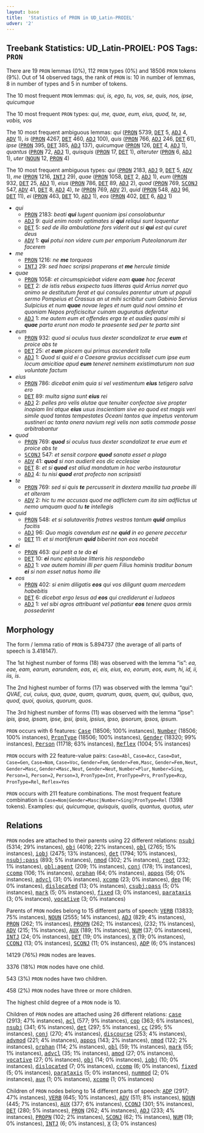 ```yaml
---
layout: base
title:  'Statistics of PRON in UD_Latin-PROIEL'
udver: '2'
---
```


## Treebank Statistics: UD_Latin-PROIEL: POS Tags: `PRON`

There are 19 `PRON` lemmas (0%), 112 `PRON` types (0%) and 18506 `PRON` tokens (9%).
Out of 14 observed tags, the rank of `PRON` is: 10 in number of lemmas, 8 in number of types and 5 in number of tokens.

The 10 most frequent `PRON` lemmas: <em>qui, is, ego, tu, vos, se, quis, nos, ipse, quicumque</em>

The 10 most frequent `PRON` types:  <em>qui, me, quae, eum, eius, quod, te, se, vobis, vos</em>

The 10 most frequent ambiguous lemmas: <em>qui</em> (<tt><a href="la_proiel-pos-PRON.html">PRON</a></tt> 5739, <tt><a href="la_proiel-pos-DET.html">DET</a></tt> 5, <tt><a href="la_proiel-pos-ADJ.html">ADJ</a></tt> 4, <tt><a href="la_proiel-pos-ADV.html">ADV</a></tt> 1), <em>is</em> (<tt><a href="la_proiel-pos-PRON.html">PRON</a></tt> 4267, <tt><a href="la_proiel-pos-DET.html">DET</a></tt> 460, <tt><a href="la_proiel-pos-ADJ.html">ADJ</a></tt> 100), <em>quis</em> (<tt><a href="la_proiel-pos-PRON.html">PRON</a></tt> 766, <tt><a href="la_proiel-pos-ADJ.html">ADJ</a></tt> 246, <tt><a href="la_proiel-pos-DET.html">DET</a></tt> 61), <em>ipse</em> (<tt><a href="la_proiel-pos-PRON.html">PRON</a></tt> 395, <tt><a href="la_proiel-pos-DET.html">DET</a></tt> 385, <tt><a href="la_proiel-pos-ADJ.html">ADJ</a></tt> 137), <em>quicumque</em> (<tt><a href="la_proiel-pos-PRON.html">PRON</a></tt> 126, <tt><a href="la_proiel-pos-DET.html">DET</a></tt> 4, <tt><a href="la_proiel-pos-ADJ.html">ADJ</a></tt> 1), <em>quantus</em> (<tt><a href="la_proiel-pos-PRON.html">PRON</a></tt> 72, <tt><a href="la_proiel-pos-ADJ.html">ADJ</a></tt> 1), <em>quisquis</em> (<tt><a href="la_proiel-pos-PRON.html">PRON</a></tt> 17, <tt><a href="la_proiel-pos-DET.html">DET</a></tt> 1), <em>alteruter</em> (<tt><a href="la_proiel-pos-PRON.html">PRON</a></tt> 6, <tt><a href="la_proiel-pos-ADJ.html">ADJ</a></tt> 1), <em>uter</em> (<tt><a href="la_proiel-pos-NOUN.html">NOUN</a></tt> 12, <tt><a href="la_proiel-pos-PRON.html">PRON</a></tt> 4)

The 10 most frequent ambiguous types:  <em>qui</em> (<tt><a href="la_proiel-pos-PRON.html">PRON</a></tt> 2183, <tt><a href="la_proiel-pos-ADJ.html">ADJ</a></tt> 9, <tt><a href="la_proiel-pos-DET.html">DET</a></tt> 5, <tt><a href="la_proiel-pos-ADV.html">ADV</a></tt> 1), <em>me</em> (<tt><a href="la_proiel-pos-PRON.html">PRON</a></tt> 1216, <tt><a href="la_proiel-pos-INTJ.html">INTJ</a></tt> 29), <em>quae</em> (<tt><a href="la_proiel-pos-PRON.html">PRON</a></tt> 1058, <tt><a href="la_proiel-pos-DET.html">DET</a></tt> 2, <tt><a href="la_proiel-pos-ADJ.html">ADJ</a></tt> 1), <em>eum</em> (<tt><a href="la_proiel-pos-PRON.html">PRON</a></tt> 932, <tt><a href="la_proiel-pos-DET.html">DET</a></tt> 25, <tt><a href="la_proiel-pos-ADJ.html">ADJ</a></tt> 1), <em>eius</em> (<tt><a href="la_proiel-pos-PRON.html">PRON</a></tt> 786, <tt><a href="la_proiel-pos-DET.html">DET</a></tt> 89, <tt><a href="la_proiel-pos-ADJ.html">ADJ</a></tt> 2), <em>quod</em> (<tt><a href="la_proiel-pos-PRON.html">PRON</a></tt> 769, <tt><a href="la_proiel-pos-SCONJ.html">SCONJ</a></tt> 547, <tt><a href="la_proiel-pos-ADV.html">ADV</a></tt> 41, <tt><a href="la_proiel-pos-DET.html">DET</a></tt> 8, <tt><a href="la_proiel-pos-ADJ.html">ADJ</a></tt> 4), <em>te</em> (<tt><a href="la_proiel-pos-PRON.html">PRON</a></tt> 769, <tt><a href="la_proiel-pos-ADV.html">ADV</a></tt> 2), <em>quid</em> (<tt><a href="la_proiel-pos-PRON.html">PRON</a></tt> 548, <tt><a href="la_proiel-pos-ADJ.html">ADJ</a></tt> 96, <tt><a href="la_proiel-pos-DET.html">DET</a></tt> 11), <em>ei</em> (<tt><a href="la_proiel-pos-PRON.html">PRON</a></tt> 463, <tt><a href="la_proiel-pos-DET.html">DET</a></tt> 10, <tt><a href="la_proiel-pos-ADJ.html">ADJ</a></tt> 1), <em>eos</em> (<tt><a href="la_proiel-pos-PRON.html">PRON</a></tt> 402, <tt><a href="la_proiel-pos-DET.html">DET</a></tt> 6, <tt><a href="la_proiel-pos-ADJ.html">ADJ</a></tt> 1)


* <em>qui</em>
  * <tt><a href="la_proiel-pos-PRON.html">PRON</a></tt> 2183: <em>beati <b>qui</b> lugent quoniam ipsi consolabuntur</em>
  * <tt><a href="la_proiel-pos-ADJ.html">ADJ</a></tt> 9: <em>quid enim nostri optimates si <b>qui</b> reliqui sunt loquentur</em>
  * <tt><a href="la_proiel-pos-DET.html">DET</a></tt> 5: <em>sed de illa ambulatione fors viderit aut si <b>qui</b> est qui curet deus</em>
  * <tt><a href="la_proiel-pos-ADV.html">ADV</a></tt> 1: <em><b>qui</b> potui non videre cum per emporium Puteolanorum iter facerem</em>
* <em>me</em>
  * <tt><a href="la_proiel-pos-PRON.html">PRON</a></tt> 1216: <em>ne <b>me</b> torqueas</em>
  * <tt><a href="la_proiel-pos-INTJ.html">INTJ</a></tt> 29: <em>sed haec scripsi properans et <b>me</b> hercule timide</em>
* <em>quae</em>
  * <tt><a href="la_proiel-pos-PRON.html">PRON</a></tt> 1058: <em>et circumspiciebat videre eam <b>quae</b> hoc fecerat</em>
  * <tt><a href="la_proiel-pos-DET.html">DET</a></tt> 2: <em>de istis rebus exspecto tuas litteras quid Arrius narret quo animo se destitutum ferat et qui consules parentur utrum ut populi sermo Pompeius et Crassus an ut mihi scribitur cum Gabinio Servius Sulpicius et num <b>quae</b> novae leges et num quid novi omnino et quoniam Nepos proficiscitur cuinam auguratus deferatur</em>
  * <tt><a href="la_proiel-pos-ADJ.html">ADJ</a></tt> 1: <em>me autem eum et offendes erga te et audies quasi mihi si <b>quae</b> parta erunt non modo te praesente sed per te parta sint</em>
* <em>eum</em>
  * <tt><a href="la_proiel-pos-PRON.html">PRON</a></tt> 932: <em>quod si oculus tuus dexter scandalizat te erue <b>eum</b> et proice abs te</em>
  * <tt><a href="la_proiel-pos-DET.html">DET</a></tt> 25: <em>et <b>eum</b> piscem qui primus ascenderit tolle</em>
  * <tt><a href="la_proiel-pos-ADJ.html">ADJ</a></tt> 1: <em>Quod si quid ei a Caesare gravius accidisset cum ipse eum locum amicitiae apud <b>eum</b> teneret neminem existimaturum non sua voluntate factum</em>
* <em>eius</em>
  * <tt><a href="la_proiel-pos-PRON.html">PRON</a></tt> 786: <em>dicebat enim quia si vel vestimentum <b>eius</b> tetigero salva ero</em>
  * <tt><a href="la_proiel-pos-DET.html">DET</a></tt> 89: <em>multa signa sunt <b>eius</b> rei</em>
  * <tt><a href="la_proiel-pos-ADJ.html">ADJ</a></tt> 2: <em>pelles pro velis alutae que tenuiter confectae sive propter inopiam lini atque <b>eius</b> usus inscientiam sive eo quod est magis veri simile quod tantas tempestates Oceani tantos que impetus ventorum sustineri ac tanta onera navium regi velis non satis commode posse arbitrabantur</em>
* <em>quod</em>
  * <tt><a href="la_proiel-pos-PRON.html">PRON</a></tt> 769: <em><b>quod</b> si oculus tuus dexter scandalizat te erue eum et proice abs te</em>
  * <tt><a href="la_proiel-pos-SCONJ.html">SCONJ</a></tt> 547: <em>et sensit corpore <b>quod</b> sanata esset a plaga</em>
  * <tt><a href="la_proiel-pos-ADV.html">ADV</a></tt> 41: <em><b>quod</b> si non audierit eos dic ecclesiae</em>
  * <tt><a href="la_proiel-pos-DET.html">DET</a></tt> 8: <em>et si <b>quod</b> est aliud mandatum in hoc verbo instauratur</em>
  * <tt><a href="la_proiel-pos-ADJ.html">ADJ</a></tt> 4: <em>tu nisi <b>quod</b> erat profecto non scripsisti</em>
* <em>te</em>
  * <tt><a href="la_proiel-pos-PRON.html">PRON</a></tt> 769: <em>sed si quis <b>te</b> percusserit in dextera maxilla tua praebe illi et alteram</em>
  * <tt><a href="la_proiel-pos-ADV.html">ADV</a></tt> 2: <em>hic tu me accusas quod me adflictem cum ita sim adflictus ut nemo umquam quod tu <b>te</b> intellegis</em>
* <em>quid</em>
  * <tt><a href="la_proiel-pos-PRON.html">PRON</a></tt> 548: <em>et si salutaveritis fratres vestros tantum <b>quid</b> amplius facitis</em>
  * <tt><a href="la_proiel-pos-ADJ.html">ADJ</a></tt> 96: <em>Quo magis cavendum est ne <b>quid</b> in eo genere peccetur</em>
  * <tt><a href="la_proiel-pos-DET.html">DET</a></tt> 11: <em>et si mortiferum <b>quid</b> biberint non eos nocebit</em>
* <em>ei</em>
  * <tt><a href="la_proiel-pos-PRON.html">PRON</a></tt> 463: <em>qui petit a te da <b>ei</b></em>
  * <tt><a href="la_proiel-pos-DET.html">DET</a></tt> 10: <em><b>ei</b> nunc epistulae litteris his respondebo</em>
  * <tt><a href="la_proiel-pos-ADJ.html">ADJ</a></tt> 1: <em>vae autem homini illi per quem Filius hominis traditur bonum <b>ei</b> si non esset natus homo ille</em>
* <em>eos</em>
  * <tt><a href="la_proiel-pos-PRON.html">PRON</a></tt> 402: <em>si enim diligatis <b>eos</b> qui vos diligunt quam mercedem habebitis</em>
  * <tt><a href="la_proiel-pos-DET.html">DET</a></tt> 6: <em>dicebat ergo Iesus ad <b>eos</b> qui crediderunt ei Iudaeos</em>
  * <tt><a href="la_proiel-pos-ADJ.html">ADJ</a></tt> 1: <em>vel sibi agros attribuant vel patiantur <b>eos</b> tenere quos armis possederint</em>

## Morphology

The form / lemma ratio of `PRON` is 5.894737 (the average of all parts of speech is 3.418147).

The 1st highest number of forms (18) was observed with the lemma “is”: <em>ea, eae, eam, earum, earundem, eas, ei, eis, eius, eo, eorum, eos, eum, hi, id, ii, iis, is</em>.

The 2nd highest number of forms (17) was observed with the lemma “qui”: <em>QVAE, cui, cuius, qua, quae, quam, quarum, quas, quem, qui, quibus, quo, quod, quoi, quoius, quorum, quos</em>.

The 3rd highest number of forms (11) was observed with the lemma “ipse”: <em>ipis, ipsa, ipsam, ipse, ipsi, ipsis, ipsius, ipso, ipsorum, ipsos, ipsum</em>.

`PRON` occurs with 6 features: <tt><a href="la_proiel-feat-Case.html">Case</a></tt> (18506; 100% instances), <tt><a href="la_proiel-feat-Number.html">Number</a></tt> (18506; 100% instances), <tt><a href="la_proiel-feat-PronType.html">PronType</a></tt> (18506; 100% instances), <tt><a href="la_proiel-feat-Gender.html">Gender</a></tt> (18320; 99% instances), <tt><a href="la_proiel-feat-Person.html">Person</a></tt> (11718; 63% instances), <tt><a href="la_proiel-feat-Reflex.html">Reflex</a></tt> (1004; 5% instances)

`PRON` occurs with 22 feature-value pairs: `Case=Abl`, `Case=Acc`, `Case=Dat`, `Case=Gen`, `Case=Nom`, `Case=Voc`, `Gender=Fem`, `Gender=Fem,Masc`, `Gender=Fem,Neut`, `Gender=Masc`, `Gender=Masc,Neut`, `Gender=Neut`, `Number=Plur`, `Number=Sing`, `Person=1`, `Person=2`, `Person=3`, `PronType=Int`, `PronType=Prs`, `PronType=Rcp`, `PronType=Rel`, `Reflex=Yes`

`PRON` occurs with 211 feature combinations.
The most frequent feature combination is `Case=Nom|Gender=Masc|Number=Sing|PronType=Rel` (1398 tokens).
Examples: <em>qui, quicumque, quisquis, qualis, quantus, quotus, uter</em>


## Relations

`PRON` nodes are attached to their parents using 22 different relations: <tt><a href="la_proiel-dep-nsubj.html">nsubj</a></tt> (5314; 29% instances), <tt><a href="la_proiel-dep-obj.html">obj</a></tt> (4016; 22% instances), <tt><a href="la_proiel-dep-obl.html">obl</a></tt> (2765; 15% instances), <tt><a href="la_proiel-dep-iobj.html">iobj</a></tt> (2475; 13% instances), <tt><a href="la_proiel-dep-det.html">det</a></tt> (1794; 10% instances), <tt><a href="la_proiel-dep-nsubj-pass.html">nsubj:pass</a></tt> (893; 5% instances), <tt><a href="la_proiel-dep-nmod.html">nmod</a></tt> (302; 2% instances), <tt><a href="la_proiel-dep-root.html">root</a></tt> (232; 1% instances), <tt><a href="la_proiel-dep-obl-agent.html">obl:agent</a></tt> (209; 1% instances), <tt><a href="la_proiel-dep-conj.html">conj</a></tt> (178; 1% instances), <tt><a href="la_proiel-dep-ccomp.html">ccomp</a></tt> (106; 1% instances), <tt><a href="la_proiel-dep-orphan.html">orphan</a></tt> (64; 0% instances), <tt><a href="la_proiel-dep-appos.html">appos</a></tt> (56; 0% instances), <tt><a href="la_proiel-dep-advcl.html">advcl</a></tt> (31; 0% instances), <tt><a href="la_proiel-dep-xcomp.html">xcomp</a></tt> (23; 0% instances), <tt><a href="la_proiel-dep-dep.html">dep</a></tt> (16; 0% instances), <tt><a href="la_proiel-dep-dislocated.html">dislocated</a></tt> (13; 0% instances), <tt><a href="la_proiel-dep-csubj-pass.html">csubj:pass</a></tt> (5; 0% instances), <tt><a href="la_proiel-dep-mark.html">mark</a></tt> (5; 0% instances), <tt><a href="la_proiel-dep-fixed.html">fixed</a></tt> (3; 0% instances), <tt><a href="la_proiel-dep-parataxis.html">parataxis</a></tt> (3; 0% instances), <tt><a href="la_proiel-dep-vocative.html">vocative</a></tt> (3; 0% instances)

Parents of `PRON` nodes belong to 15 different parts of speech: <tt><a href="la_proiel-pos-VERB.html">VERB</a></tt> (13833; 75% instances), <tt><a href="la_proiel-pos-NOUN.html">NOUN</a></tt> (2555; 14% instances), <tt><a href="la_proiel-pos-ADJ.html">ADJ</a></tt> (829; 4% instances), <tt><a href="la_proiel-pos-PRON.html">PRON</a></tt> (262; 1% instances), <tt><a href="la_proiel-pos-PROPN.html">PROPN</a></tt> (262; 1% instances),  (232; 1% instances), <tt><a href="la_proiel-pos-ADV.html">ADV</a></tt> (215; 1% instances), <tt><a href="la_proiel-pos-AUX.html">AUX</a></tt> (189; 1% instances), <tt><a href="la_proiel-pos-NUM.html">NUM</a></tt> (37; 0% instances), <tt><a href="la_proiel-pos-INTJ.html">INTJ</a></tt> (24; 0% instances), <tt><a href="la_proiel-pos-DET.html">DET</a></tt> (19; 0% instances), <tt><a href="la_proiel-pos-X.html">X</a></tt> (19; 0% instances), <tt><a href="la_proiel-pos-CCONJ.html">CCONJ</a></tt> (13; 0% instances), <tt><a href="la_proiel-pos-SCONJ.html">SCONJ</a></tt> (11; 0% instances), <tt><a href="la_proiel-pos-ADP.html">ADP</a></tt> (6; 0% instances)

14129 (76%) `PRON` nodes are leaves.

3376 (18%) `PRON` nodes have one child.

543 (3%) `PRON` nodes have two children.

458 (2%) `PRON` nodes have three or more children.

The highest child degree of a `PRON` node is 10.

Children of `PRON` nodes are attached using 26 different relations: <tt><a href="la_proiel-dep-case.html">case</a></tt> (2913; 47% instances), <tt><a href="la_proiel-dep-acl.html">acl</a></tt> (577; 9% instances), <tt><a href="la_proiel-dep-cop.html">cop</a></tt> (363; 6% instances), <tt><a href="la_proiel-dep-nsubj.html">nsubj</a></tt> (341; 6% instances), <tt><a href="la_proiel-dep-det.html">det</a></tt> (297; 5% instances), <tt><a href="la_proiel-dep-cc.html">cc</a></tt> (295; 5% instances), <tt><a href="la_proiel-dep-conj.html">conj</a></tt> (270; 4% instances), <tt><a href="la_proiel-dep-discourse.html">discourse</a></tt> (253; 4% instances), <tt><a href="la_proiel-dep-advmod.html">advmod</a></tt> (221; 4% instances), <tt><a href="la_proiel-dep-appos.html">appos</a></tt> (143; 2% instances), <tt><a href="la_proiel-dep-nmod.html">nmod</a></tt> (122; 2% instances), <tt><a href="la_proiel-dep-orphan.html">orphan</a></tt> (114; 2% instances), <tt><a href="la_proiel-dep-obl.html">obl</a></tt> (59; 1% instances), <tt><a href="la_proiel-dep-mark.html">mark</a></tt> (55; 1% instances), <tt><a href="la_proiel-dep-advcl.html">advcl</a></tt> (35; 1% instances), <tt><a href="la_proiel-dep-amod.html">amod</a></tt> (27; 0% instances), <tt><a href="la_proiel-dep-vocative.html">vocative</a></tt> (27; 0% instances), <tt><a href="la_proiel-dep-obj.html">obj</a></tt> (14; 0% instances), <tt><a href="la_proiel-dep-iobj.html">iobj</a></tt> (10; 0% instances), <tt><a href="la_proiel-dep-dislocated.html">dislocated</a></tt> (7; 0% instances), <tt><a href="la_proiel-dep-ccomp.html">ccomp</a></tt> (6; 0% instances), <tt><a href="la_proiel-dep-fixed.html">fixed</a></tt> (5; 0% instances), <tt><a href="la_proiel-dep-parataxis.html">parataxis</a></tt> (5; 0% instances), <tt><a href="la_proiel-dep-nummod.html">nummod</a></tt> (2; 0% instances), <tt><a href="la_proiel-dep-aux.html">aux</a></tt> (1; 0% instances), <tt><a href="la_proiel-dep-xcomp.html">xcomp</a></tt> (1; 0% instances)

Children of `PRON` nodes belong to 14 different parts of speech: <tt><a href="la_proiel-pos-ADP.html">ADP</a></tt> (2917; 47% instances), <tt><a href="la_proiel-pos-VERB.html">VERB</a></tt> (645; 10% instances), <tt><a href="la_proiel-pos-ADV.html">ADV</a></tt> (511; 8% instances), <tt><a href="la_proiel-pos-NOUN.html">NOUN</a></tt> (445; 7% instances), <tt><a href="la_proiel-pos-AUX.html">AUX</a></tt> (377; 6% instances), <tt><a href="la_proiel-pos-CCONJ.html">CCONJ</a></tt> (301; 5% instances), <tt><a href="la_proiel-pos-DET.html">DET</a></tt> (280; 5% instances), <tt><a href="la_proiel-pos-PRON.html">PRON</a></tt> (262; 4% instances), <tt><a href="la_proiel-pos-ADJ.html">ADJ</a></tt> (233; 4% instances), <tt><a href="la_proiel-pos-PROPN.html">PROPN</a></tt> (102; 2% instances), <tt><a href="la_proiel-pos-SCONJ.html">SCONJ</a></tt> (62; 1% instances), <tt><a href="la_proiel-pos-NUM.html">NUM</a></tt> (19; 0% instances), <tt><a href="la_proiel-pos-INTJ.html">INTJ</a></tt> (6; 0% instances), <tt><a href="la_proiel-pos-X.html">X</a></tt> (3; 0% instances)

